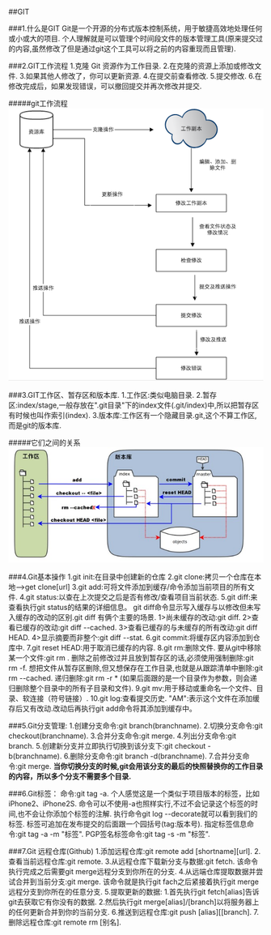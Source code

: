 ##GIT

###1.什么是GIT
Git是一个开源的分布式版本控制系统，用于敏捷高效地处理任何或小或大的项目.
个人理解就是可以管理个时间段文件的版本管理工具(原来提交过的内容,虽然修改了但是通过git这个工具可以将之前的内容重现而且管理).

###2.GIT工作流程
    1.克隆 Git 资源作为工作目录.
    2.在克隆的资源上添加或修改文件.
    3.如果其他人修改了，你可以更新资源.
    4.在提交前查看修改.
    5.提交修改.
    6.在修改完成后，如果发现错误，可以撤回提交并再次修改并提交.

#####git工作流程
![Alt text](/images/git-Workflow.png "GIT工作流程")

###3.GIT工作区、暂存区和版本库.
    1.工作区:类似电脑目录.
    2.暂存区:index/stage,一般存放在".git目录"下的index文件(.git/index)中,所以把暂存区有时候也叫作索引(index).
    3.版本库:工作区有一个隐藏目录.git,这个不算工作区,而是git的版本库.

#####它们之间的关系
![Alt text](/images/git-relationship.png "工作区，暂存区，版本库三者的关系")

###4.Git基本操作
    1.git init:在目录中创建新的仓库
    2.git clone:拷贝一个仓库在本地-->get clone[url]
    3.git add:可将文件添加到缓存/命令添加当前项目的所有文件.
    4.git status:以查在上次提交之后是否有修改/查看项目当前状态.
    5.git diff:来查看执行git status的结果的详细信息。
        git diff命令显示写入缓存与以修改但未写入缓存的改动的区别.git diff 有俩个主要的场景.
        1>尚未缓存的改动:git diff.
        2>查看已缓存的改动:git diff --cached.
        3>查看已缓存的与未缓存的所有改动:git diff HEAD.
        4>显示摘要而非整个:git diff --stat.
    6.git commit:将缓存区内容添加到仓库中.
    7.git reset HEAD:用于取消已缓存的内容.
    8.git rm:删除文件.
        要从git中移除某一个文件:git rm <file>.
        删除之前修改过并且放到暂存区的话,必须使用强制删除:git rm -f<file>.
        想把文件从暂存区删除,但又想保存在工作目录,也就是从跟踪清单中删除:git rm --cached<file>.
        递归删除:git rm -r *    (如果后面跟的是一个目录作为参数，则会递归删除整个目录中的所有子目录和文件).
    9.git mv:用于移动或重命名一个文件、目录、软连接（符号链接）.
    10.git log:查看提交历史.
 "AM":表示这个文件在添加缓存后又有改动.改动后再执行git add命令将其添加到缓存中。


###5.Git分支管理:
    1.创建分支命令:git branch(branchname).
    2.切换分支命令:git checkout(branchname).
    3.合并分支命令:git merge.
    4.列出分支命令:git branch.
    5.创建新分支并立即执行切换到该分支下:git checkout -b(branchname).
    6.删除分支命令:git branch -d(branchname).
    7.合并分支命令:git merge.
**当你切换分支的时候,git会用该分支的最后的快照替换你的工作目录的内容，所以多个分支不需要多个目录.**

###6.Git标签：
    命令:git tag -a.
    个人感觉这是一个类似于项目版本的标签，比如iPhone2、iPhone2S.
    命令可以不使用-a也照样实行,不过不会记录这个标签的时间,也不会让你添加个标签的注解.
    执行命令git log --decorate就可以看到我们的标签.
    标签可追加在发布提交的后面跟一个园括号(tag:版本号).
    指定标签信息命令:git tag -a <tagname> -m "标签".
    PGP签名标签命令:git tag -s <tagname> -m "标签".

###7.Git 远程仓库(Github)
    1.添加远程仓库:git remote add [shortname][url].
    2.查看当前远程仓库:git remote.
    3.从远程仓库下载新分支与数据:git fetch.
        该命令执行完成之后需要git merge远程分支到你所在的分支.
    4.从远端仓库提取数据并尝试合并到当前分支:git merge.
        该命令就是执行git fach之后紧接着执行git merge远程分支到你所在的任意分支.
    5.提取更新的数据:
        1.首先执行git fetch[alias]告诉git去获取它有你没有的数据.
        2.然后执行git merge[alias]/[branch]以将服务器上的任何更新合并到你的当前分支.
    6.推送到远程仓库:git push [alias][[branch].
    7.删除远程仓库:git remote rm [别名].
    
